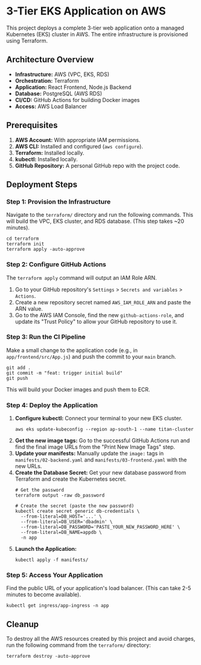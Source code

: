 
# 3-Tier EKS Application on AWS

This project deploys a complete 3-tier web application onto a managed Kubernetes (EKS) cluster in AWS. The entire infrastructure is provisioned using Terraform.

## Architecture Overview

  * **Infrastructure:** AWS (VPC, EKS, RDS)
  * **Orchestration:** Terraform
  * **Application:** React Frontend, Node.js Backend
  * **Database:** PostgreSQL (AWS RDS)
  * **CI/CD:** GitHub Actions for building Docker images
  * **Access:** AWS Load Balancer

## Prerequisites

1.  **AWS Account:** With appropriate IAM permissions.
2.  **AWS CLI:** Installed and configured (`aws configure`).
3.  **Terraform:** Installed locally.
4.  **kubectl:** Installed locally.
5.  **GitHub Repository:** A personal GitHub repo with the project code.

## Deployment Steps

### Step 1: Provision the Infrastructure

Navigate to the `terraform/` directory and run the following commands. This will build the VPC, EKS cluster, and RDS database. (This step takes \~20 minutes).

```
cd terraform
terraform init
terraform apply -auto-approve
```

### Step 2: Configure GitHub Actions

The `terraform apply` command will output an IAM Role ARN.

1.  Go to your GitHub repository's `Settings` \> `Secrets and variables` \> `Actions`.
2.  Create a new repository secret named `AWS_IAM_ROLE_ARN` and paste the ARN value.
3.  Go to the AWS IAM Console, find the new `github-actions-role`, and update its "Trust Policy" to allow your GitHub repository to use it.

### Step 3: Run the CI Pipeline

Make a small change to the application code (e.g., in `app/frontend/src/App.js`) and push the commit to your `main` branch.

```
git add .
git commit -m "feat: trigger initial build"
git push
```

This will build your Docker images and push them to ECR.

### Step 4: Deploy the Application

1.  **Configure kubectl:** Connect your terminal to your new EKS cluster.
    ```
    aws eks update-kubeconfig --region ap-south-1 --name titan-cluster
    ```
2.  **Get the new image tags:** Go to the successful GitHub Actions run and find the final image URLs from the "Print New Image Tags" step.
3.  **Update your manifests:** Manually update the `image:` tags in `manifests/02-backend.yaml` and `manifests/03-frontend.yaml` with the new URLs.
4.  **Create the Database Secret:** Get your new database password from Terraform and create the Kubernetes secret.
    ```
    # Get the password
    terraform output -raw db_password

    # Create the secret (paste the new password)
    kubectl create secret generic db-credentials \
      --from-literal=DB_HOST='...' \
      --from-literal=DB_USER='dbadmin' \
      --from-literal=DB_PASSWORD='PASTE_YOUR_NEW_PASSWORD_HERE' \
      --from-literal=DB_NAME=appdb \
      -n app
    ```
5.  **Launch the Application:**
    ```
    kubectl apply -f manifests/
    ```

### Step 5: Access Your Application

Find the public URL of your application's load balancer. (This can take 2-5 minutes to become available).

```
kubectl get ingress/app-ingress -n app
```

## Cleanup

To destroy all the AWS resources created by this project and avoid charges, run the following command from the `terraform/` directory:

```
terraform destroy -auto-approve
```

